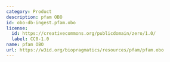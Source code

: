 ```yaml
---
category: Product
description: pfam OBO
id: obo-db-ingest.pfam.obo
license:
  id: https://creativecommons.org/publicdomain/zero/1.0/
  label: CC0-1.0
name: pfam OBO
url: https://w3id.org/biopragmatics/resources/pfam/pfam.obo
---
```

